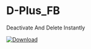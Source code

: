 # D-Plus_FB
Deactivate And Delete Instantly

[![Download](https://custom-icon-badges.herokuapp.com/badge/-Download-green?style=for-the-badge&logo=download&logoColor=red "Download")](https://github.com/Mr-Beta-Version/D-Plus_FB/releases/download/1.4/D-Plus.1.4.apk)
